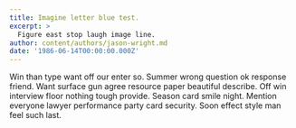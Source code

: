 ```yaml
---
title: Imagine letter blue test.
excerpt: >
  Figure east stop laugh image line.
author: content/authors/jason-wright.md
date: '1986-06-14T00:00:00.000Z'
---
```

Win than type want off our enter so. Summer wrong question ok response friend. Want surface gun agree resource paper beautiful describe. Off win interview floor nothing tough provide. Season card smile night. Mention everyone lawyer performance party card security. Soon effect style man feel such last.